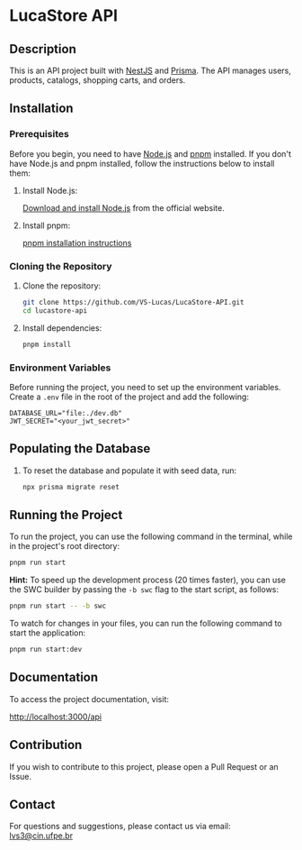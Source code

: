 # LucaStore API

## Description

This is an API project built with [NestJS](https://nestjs.com/) and [Prisma](https://www.prisma.io/). The API manages users, products, catalogs, shopping carts, and orders.

## Installation

### Prerequisites

Before you begin, you need to have [Node.js](https://nodejs.org/) and [pnpm](https://pnpm.io/installation) installed. If you don't have Node.js and pnpm installed, follow the instructions below to install them:

1. Install Node.js:

    [Download and install Node.js](https://nodejs.org/) from the official website.

2. Install pnpm:

    [pnpm installation instructions](https://pnpm.io/installation)

### Cloning the Repository

1. Clone the repository:

    ```bash
    git clone https://github.com/VS-Lucas/LucaStore-API.git
    cd lucastore-api
    ```

2. Install dependencies:

    ```bash
    pnpm install
    ```

### Environment Variables

Before running the project, you need to set up the environment variables. Create a `.env` file in the root of the project and add the following:

```env
DATABASE_URL="file:./dev.db"
JWT_SECRET="<your_jwt_secret>"
```

## Populating the Database

1. To reset the database and populate it with seed data, run:

    ```bash
    npx prisma migrate reset
    ```

## Running the Project

To run the project, you can use the following command in the terminal, while in the project's root directory:

```bash
pnpm run start
```

**Hint:**
To speed up the development process (20 times faster), you can use the SWC builder by passing the `-b swc` flag to the start script, as follows:

```bash
pnpm run start -- -b swc
```

To watch for changes in your files, you can run the following command to start the application:

```bash
pnpm run start:dev
```

## Documentation

To access the project documentation, visit:

[http://localhost:3000/api](http://localhost:3000/api)

## Contribution

If you wish to contribute to this project, please open a Pull Request or an Issue.

## Contact

For questions and suggestions, please contact us via email: lvs3@cin.ufpe.br
